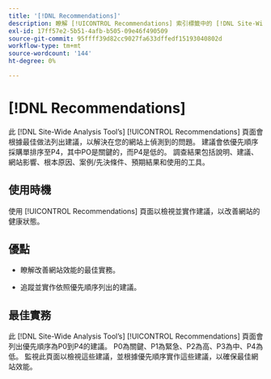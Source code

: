 ```yaml
---
title: '[!DNL Recommendations]'
description: 瞭解 [!UICONTROL Recommendations] 索引標籤中的 [!DNL Site-Wide Analysis Tool]，瞭解何時使用、其好處及最佳實務。
exl-id: 17ff57e2-5b51-4afb-b505-09e46f490509
source-git-commit: 95ffff39d82cc9027fa633dffedf15193040802d
workflow-type: tm+mt
source-wordcount: '144'
ht-degree: 0%

---
```


# [!DNL Recommendations]

此 [!DNL Site-Wide Analysis Tool’s] [!UICONTROL Recommendations] 頁面會根據最佳做法列出建議，以解決在您的網站上偵測到的問題。 建議會依優先順序採購單排序至P4，其中PO是關鍵的，而P4是低的。 調查結果包括說明、建議、網站影響、根本原因、案例/先決條件、預期結果和使用的工具。

## 使用時機

使用 [!UICONTROL Recommendations] 頁面以檢視並實作建議，以改善網站的健康狀態。

## 優點

* 瞭解改善網站效能的最佳實務。

* 追蹤並實作依照優先順序列出的建議。

## 最佳實務

此 [!DNL Site-Wide Analysis Tool’s] [!UICONTROL Recommendations] 頁面會列出優先順序為P0到P4的建議。 P0為關鍵、P1為緊急、P2為高、P3為中、P4為低。 監視此頁面以檢視這些建議，並根據優先順序實作這些建議，以確保最佳網站效能。
